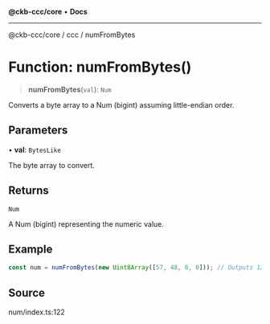 **@ckb-ccc/core** • **Docs**

***

@ckb-ccc/core / ccc / numFromBytes

# Function: numFromBytes()

> **numFromBytes**(`val`): `Num`

Converts a byte array to a Num (bigint) assuming little-endian order.

## Parameters

• **val**: `BytesLike`

The byte array to convert.

## Returns

`Num`

A Num (bigint) representing the numeric value.

## Example

```typescript
const num = numFromBytes(new Uint8Array([57, 48, 0, 0])); // Outputs 12345n
```

## Source

num/index.ts:122
